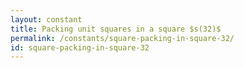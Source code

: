 ```yaml
---
layout: constant
title: Packing unit squares in a square $s(32)$
permalink: /constants/square-packing-in-square-32/
id: square-packing-in-square-32
---
```

